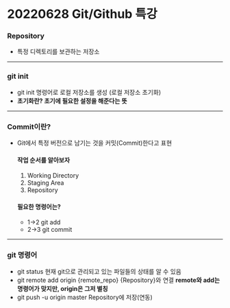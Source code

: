 # 20220628 Git/Github 특강


### Repository
* 특정 디렉토리를 보관하는 저장소
---
### git init
* git init 명령어로 로컬 저장소를 생성 (로컬 저장소 초기화)
* **초기화란? 초기에 필요한 설정을 해준다는 뜻**
---
### Commit이란?
* Git에서 특정 버전으로 남기는 것을 커밋(Commit)한다고 표현

    #### 작업 순서를 알아보자
    1. Working Directory
    2. Staging Area
    3. Repository

    #### 필요한 명령어는?
    * 1->2 git add
    * 2->3 git commit
---
### git 명령어
* git status 현재 git으로 관리되고 있는 파일들의 상태를 알 수 있음
* git remote add origin {remote_repo} {Repository}와 연결
    **remote와 add는 명령어가 맞지만, origin은 그저 별칭**
* git push -u origin master Repository에 저장(연동)

